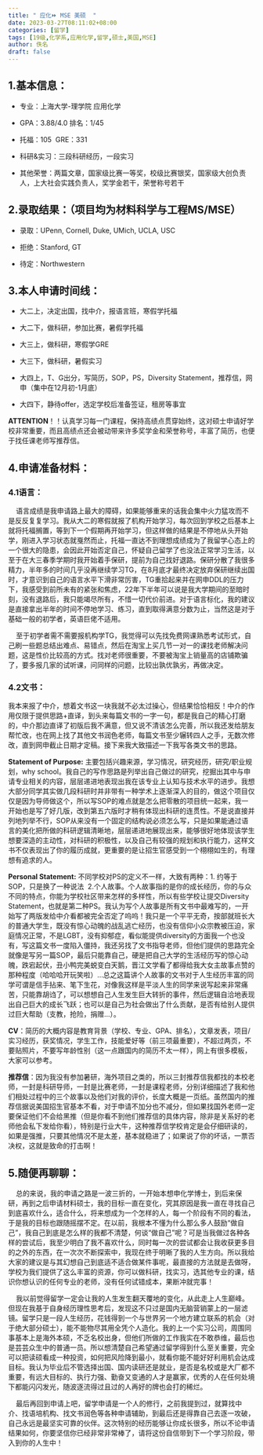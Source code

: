 ```yaml
---
title: " 应化⏩ MSE 美硕  "
date: 2023-03-27T08:11:02+08:00
categories: [留学]
tags: [19级,化学系,应用化学,留学,硕士,美国,MSE]
author: 佚名
draft: false
---
```


## 1.基本信息：

- 专业：上海大学-理学院 应用化学

- GPA：3.88/4.0 排名：1/45

- 托福：105  GRE：331

- 科研&实习：三段科研经历，一段实习

- 其他荣誉：两篇文章，国家级比赛一等奖，校级比赛银奖，国家级大创负责人，上大社会实践负责人，奖学金若干，荣誉称号若干
  
  

## **2.录取结果：（项目均为材料科学与工程MS/MSE）**

- 录取：UPenn, Cornell, Duke, UMich, UCLA, USC

- 拒绝：Stanford, GT

- 待定：Northwestern
  
  

## **3.本人申请时间线：**

- 大二上，决定出国，找中介，报语言班，寒假学托福

- 大二下，做科研，参加比赛，暑假学托福

- 大三上，做科研，寒假学GRE

- 大三下，做科研，暑假实习

- 大四上，T、G出分，写简历，SOP，PS，Diversity Statement，推荐信，网申（集中在12月初-1月底）

- 大四下，静待offer，选定学校后准备签证，租房等事宜

**ATTENTION**！！认真学习每一门课程，保持高绩点贯穿始终，这对硕士申请好学校非常重要，而且高绩点还会被动带来许多奖学金和荣誉称号，丰富了简历，也便于找任课老师写推荐信。



## **4.申请准备材料：**

### **4.1语言：**

    语言成绩是我申请路上最大的障碍，如果能够重来的话我会集中火力猛攻而不是反反复复学习。我从大二的寒假就报了机构开始学习，每次回到学校之后基本上就将托福搁置，等到下一个假期再开始学习，但这样做的结果是不停地从头开始学，刚进入学习状态就戛然而止，托福一直达不到理想成绩成为了我留学心态上的一个很大的隐患，会因此开始否定自己，怀疑自己留学了也没法正常学习生活，以至于在大三春季学期时我开始着手保研，提前为自己找好退路。保研分散了我很多精力，半年多的时间几乎没再继续学习TG，在8月底才最终决定放弃保研继续出国时，才意识到自己的语言水平下滑非常厉害，TG重拾起来并在网申DDL的压力下，我感受到前所未有的紧张和焦虑，22年下半年可以说是我大学期间的至暗时刻，没有退路后，我只能竭尽所有，不惜一切代价前进。对于语言标化，我的建议是直接拿出半年的时间不停地学习、练习，直到取得满意分数为止，当然这是对于基础一般的初学者，英语巨佬不适用。

    至于初学者需不需要报机构学TG，我觉得可以先找免费网课熟悉考试形式，自己刷一些题总结出难点、易错点，然后在淘宝上买几节一对一的课找老师解决问题，这是性价比较高的方式。找对老师很重要，不要被淘宝上销量高的店铺欺骗了，要多报几家的试听课，问同样的问题，比较出孰优孰劣，再做决定。

### **4.2文书：**

我本来报了中介，想着文书这一块我就不必太过操心，但结果恰恰相反！中介的作用仅限于提供思路+直译，到头来每篇文书的一字一句，都是我自己的精心打磨的，中介那边直译了初版后我不满意，但又说不清该怎么完善，所以我还发给朋友帮忙改，也在网上找了其他文书润色老师，每篇文书至少辗转四人之手，无数次修改，直到网申截止日期才定稿。接下来我大致描述一下我写各类文书的思路。



**Statement of Purpose:** 主要包括兴趣来源，学习情况，研究经历，研究/职业规划，why school。我自己的写作思路是列举出自己做过的研究，挖掘出其中与申请专业相关的内容，层层递进地表现出我在该专业上认知与技术水平的进步。我想大部分同学其实做几段科研时并非带有一种学术上逐渐深入的目的，做这个项目仅仅是因为导师做这个，所以写SOP的难点就是怎么把零散的项目统一起来，我一开始也是写了好几版，改到第五六版时才稍有体现出科研的连贯性。不是说直接并列地列举不行，SOP从来没有一个固定的结构说必须怎么写，只是如果能通过语言的美化把所做的科研逻辑清晰地，层层递进地展现出来，能够很好地体现该学生想要深造的主动性，对科研的积极性，以及自己有较强的规划和执行能力，这样文书不仅表现出了你的履历成就，更重要的是让招生官感受到一个栩栩如生的，有理想有追求的人。



**Personal Statement:** 不同学校对PS的定义不一样，大致有两种：1. 约等于SOP，只是换了一种说法  2.个人故事。个人故事指的是你的成长经历，你的与众不同的特点，你能为学校社区带来怎样的多样性，所以有些学校让提交Diversity Statement，也就是第二种PS。我认为写个人故事是所有文书中最难写的，一开始写了两版发给中介看都被完全否定了呜呜！我只是一个平平无奇，按部就班长大的普通大学生，既没有惊心动魄的战乱逃亡经历，也没有信仰小众宗教被压迫，家庭情况正常，不是LGBT，没有抑郁症，看似能提供diversity的方面我一个也没有，写这篇文书一度陷入僵持，我还另找了文书指导老师，但他们提供的思路完全就像是写另一篇SOP，最后只能靠自己，硬是把自己大学的生活经历写的惊心动魄，跌宕起伏，丑小鸭完美蜕变白天鹅，晋江文学看了都得给我大女主故事点赞的那种程度（哈哈哈开玩笑啦）...总之这篇讲个人故事的文书对于人生经历丰富的同学可谓是信手拈来、笔下生花，对像我这样是平淡人生的同学来说写起来非常痛苦，只能靠胡诌了，可以想想自己人生发生巨大转折的事件，然后逻辑自洽地表现出自己巨大的成长飞跃；也可以是自己为社会做出了什么贡献，是否有给别人提供过巨大帮助（支教，抢险，捐赠...）。



**CV**：简历的大概内容是教育背景（学校、专业、GPA、排名），文章发表，项目/实习经历，获奖情况，学生工作，技能爱好等（前三项最重要），不超过两页，不要贴照片，不要写年龄性别（这一点跟国内的简历不太一样），网上有很多模板，大家可以参考。



**推荐信**：因为我没有参加暑研，海外项目之类的，所以三封推荐信我都找的本校老师，一封是科研导师，一封是比赛老师，一封是课程老师，分别详细描述了我和他们相处过程中的三个故事以及他们对我的评价，长度大概是一页纸。虽然国内的推荐信据说美国招生官基本不看，对于申请不加分也不减分，但如果找国外老师一定要保证他们不会给黑推（但是你看不到他们推荐信的具体内容，除非是关系好的老师他会私下发给你看），特别是行业大牛，这种推荐信学校肯定是会仔细研读的，如果是强推，只要其他情况不是太差，基本就稳进了；如果说了你的坏话，一票否决权，这就是致命的打击啊！



## **5.随便再聊聊：**

    总的来说，我的申请之路是一波三折的，一开始本想申化学博士，到后来保研，再到之后申请材料硕士，我的目标一直在变化，究其原因是我一直在寻找自己到底喜欢什么，适合什么，将来想成为一个怎样的人，每一个阶段有不同的看法，于是我的目标也跟随摇摆不定。在以前，我根本不懂为什么那么多人鼓励“做自己”，我自己到底是怎么样的我都不清楚，何谈“做自己”呢？可是当我做过各种各样的尝试后，我至少明白了我不喜欢什么，同时每一次的尝试都会让我收获更多目的之外的东西，在一次次不断探索中，我现在终于明晰了我的人生方向。所以我给大家的建议是与其幻想自己到底适不适合做某件事呢，最直接的方法就是去做呀，学校为我们提供了这么丰富的资源，你可以做科研，找实习，选其他专业的课，结识你想认识的任何专业的老师，没有任何试错成本，果断冲就完事！

    我以前觉得留学一定会让我的人生发生翻天覆地的变化，从此走上人生巅峰。但现在我基于自身经历理性思考后，发现这不只过是国内无脑营销蒙上的一层滤镜。留学只是一段人生经历，花钱得到一个与世界另一个地方建立联系的机会（对于绝大部分硕士），能不能物尽其用全凭个人造化。我的上一个实习公司，周围同事基本上是海外本硕，不乏名校出身，但他们所做的工作我实在不敢恭维，最后也是芸芸众生中的普通一员。所以想清楚自己希望通过留学得到什么至关重要，完全可以把读硕看成一种投资，如何把风险降到最小，就看你能不能好好利用机会达成目标。我认为毕业后不管选择出国、国内读研还是就业，是否是名校或是大厂都不重要，有远大目标的、执行力强、勤奋又变通的人才是赢家，优秀的人在任何处境下都能闪闪发光，随波逐流得过且过的人再好的牌也会打的稀烂。

    最后再回到申请上吧，留学申请是一个人的修行，之前我提到过，就算找中介、找语培机构、找文书润色等各种申请辅助，到最后还是得靠自己去逐一攻破，自己永远是最坚实可靠的伙伴。这次特别的经历能够让你成长很多，所以不论申请结果如何，你要坚信你已经非常非常棒了，请将这份自信带到下一个学习阶段，带入到你的人生中！

